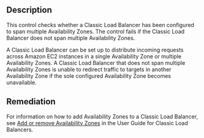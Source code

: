 ## Description

This control checks whether a Classic Load Balancer has been configured to span multiple Availability Zones. The control fails if the Classic Load Balancer does not span multiple Availability Zones.

A Classic Load Balancer can be set up to distribute incoming requests across Amazon EC2 instances in a single Availability Zone or multiple Availability Zones. A Classic Load Balancer that does not span multiple Availability Zones is unable to redirect traffic to targets in another Availability Zone if the sole configured Availability Zone becomes unavailable.

## Remediation

For information on how to add Availability Zones to a Classic Load Balancer, see [Add or remove Availability Zones](https://docs.aws.amazon.com/elasticloadbalancing/latest/classic/enable-disable-az.html) in the User Guide for Classic Load Balancers.